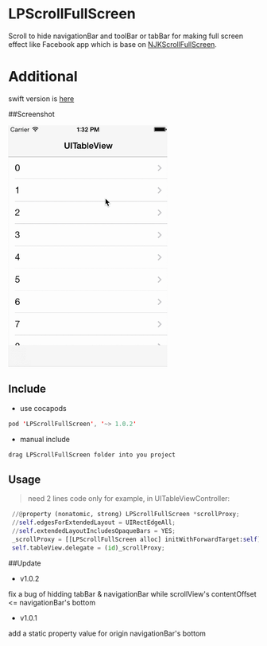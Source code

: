 # LPScrollFullScreen

Scroll to hide navigationBar and toolBar or tabBar for making full screen effect like Facebook app
which is base on [NJKScrollFullScreen](https://github.com/ninjinkun/NJKScrollFullScreen).

# Additional

swift version is [here](https://github.com/litt1e-p/LPScrollFullScreen-swift)

##Screenshot

<img src="Screenshots/screencast.gif" width=320>

## Include

- use cocapods
```swift
pod 'LPScrollFullScreen', '~> 1.0.2'
```
- manual include
```swift
drag LPScrollFullScreen folder into you project
```

## Usage

>need 2 lines code only
>for example, in UITableViewController:
```python
 //@property (nonatomic, strong) LPScrollFullScreen *scrollProxy;
 //self.edgesForExtendedLayout = UIRectEdgeAll;
 //self.extendedLayoutIncludesOpaqueBars = YES;
 _scrollProxy = [[LPScrollFullScreen alloc] initWithForwardTarget:self];
 self.tableView.delegate = (id)_scrollProxy;
```

##Update

- v1.0.2

 fix a bug of hidding tabBar & navigationBar while scrollView's contentOffset <= navigationBar's bottom
 
- v1.0.1

 add a static property value for origin navigationBar's bottom
